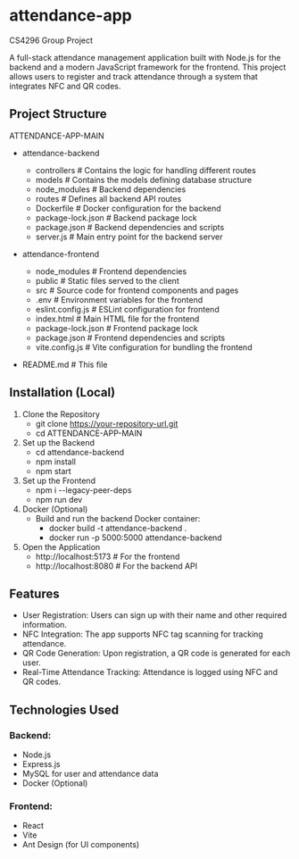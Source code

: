 # attendance-app
CS4296 Group Project

A full-stack attendance management application built with Node.js for the backend and a modern JavaScript framework for the frontend. This project allows users to register and track attendance through a system that integrates NFC and QR codes.

## Project Structure
ATTENDANCE-APP-MAIN
- attendance-backend
   - controllers        # Contains the logic for handling different routes
   - models             # Contains the models defining database structure
   - node_modules       # Backend dependencies
   - routes             # Defines all backend API routes
   - Dockerfile         # Docker configuration for the backend
   - package-lock.json  # Backend package lock
   - package.json       # Backend dependencies and scripts
   - server.js          # Main entry point for the backend server

- attendance-frontend
   - node_modules       # Frontend dependencies
   - public             # Static files served to the client
   - src                # Source code for frontend components and pages
   - .env               # Environment variables for the frontend
   - eslint.config.js   # ESLint configuration for frontend
   - index.html         # Main HTML file for the frontend
   - package-lock.json  # Frontend package lock
   - package.json       # Frontend dependencies and scripts
   - vite.config.js     # Vite configuration for bundling the frontend

- README.md             # This file

## Installation (Local)
1. Clone the Repository
   - git clone https://your-repository-url.git
   - cd ATTENDANCE-APP-MAIN
2. Set up the Backend
   - cd attendance-backend
   - npm install
   - npm start
3. Set up the Frontend
   - npm i --legacy-peer-deps
   - npm run dev
4. Docker (Optional)
   - Build and run the backend Docker container:
      - docker build -t attendance-backend .
      - docker run -p 5000:5000 attendance-backend
5. Open the Application
   - http://localhost:5173  # For the frontend
   - http://localhost:8080  # For the backend API


## Features
- User Registration: Users can sign up with their name and other required information.
- NFC Integration: The app supports NFC tag scanning for tracking attendance.
- QR Code Generation: Upon registration, a QR code is generated for each user.
- Real-Time Attendance Tracking: Attendance is logged using NFC and QR codes.

## Technologies Used
### Backend:
- Node.js
- Express.js
- MySQL for user and attendance data
- Docker (Optional)
### Frontend:
- React
- Vite
- Ant Design (for UI components)
